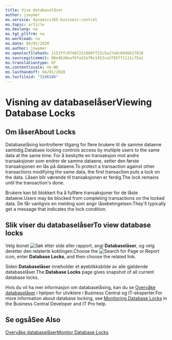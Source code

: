 ```yaml
---
title: Vise databaselåser
author: jswymer
ms.service: dynamics365-business-central
ms.topic: article
ms.devlang: na
ms.tgt_pltfrm: na
ms.workload: na
ms.date: 04/01/2020
ms.author: jswymer
ms.openlocfilehash: 1153ffc97d0f22c889ff23c5a27a8c0446b17018
ms.sourcegitcommit: 88e4b30eaf6fa32af0c1452ce2f85ff1111c75e2
ms.translationtype: HT
ms.contentlocale: nb-NO
ms.lasthandoff: 04/01/2020
ms.locfileid: "3196386"
---
```

# <a name="viewing-database-locks"></a><span data-ttu-id="86d97-102">Visning av databaselåser</span><span class="sxs-lookup"><span data-stu-id="86d97-102">Viewing Database Locks</span></span>

## <a name="about-locks"></a><span data-ttu-id="86d97-103">Om låser</span><span class="sxs-lookup"><span data-stu-id="86d97-103">About Locks</span></span>

<span data-ttu-id="86d97-104">Databaselåsing kontrollerer tilgang for flere brukere til de samme dataene samtidig.</span><span class="sxs-lookup"><span data-stu-id="86d97-104">Database locking controls access by multiple users to the same data at the same time.</span></span> <span data-ttu-id="86d97-105">For å beskytte en transaksjon mot andre transaksjoner som endrer de samme dataene, setter den første transaksjonen en lås på dataene.</span><span class="sxs-lookup"><span data-stu-id="86d97-105">To protect a transaction against other transactions modifying the same data, the first transaction puts a lock on the data.</span></span> <span data-ttu-id="86d97-106">Låsen blir værende til transaksjonen er ferdig.</span><span class="sxs-lookup"><span data-stu-id="86d97-106">The lock remains until the transaction's done.</span></span>

<span data-ttu-id="86d97-107">Brukere kan bli blokkert fra å fullføre transaksjoner for de låste dataene.</span><span class="sxs-lookup"><span data-stu-id="86d97-107">Users may be blocked from completing transactions on the locked data.</span></span> <span data-ttu-id="86d97-108">De får vanligvis en melding som angir låsebetingelsen.</span><span class="sxs-lookup"><span data-stu-id="86d97-108">They'll typically get a message that indicates the lock condition.</span></span>

## <a name="to-view-database-locks"></a><span data-ttu-id="86d97-109">Slik viser du databaselåser</span><span class="sxs-lookup"><span data-stu-id="86d97-109">To view database locks</span></span>

<span data-ttu-id="86d97-110">Velg ikonet ![Søk etter side eller rapport](media/ui-search/search_small.png "Ikonet Søk etter side eller rapport"), angi **Databaselåser**, og velg deretter den relaterte koblingen.</span><span class="sxs-lookup"><span data-stu-id="86d97-110">Choose the ![Search for Page or Report](media/ui-search/search_small.png "Search for Page or Report icon") icon, enter **Database Locks**, and then choose the related link.</span></span>

<span data-ttu-id="86d97-111">Siden **Databaselåser** inneholder et øyeblikksbilde av alle gjeldende databaselåser.</span><span class="sxs-lookup"><span data-stu-id="86d97-111">The **Database Locks** page gives snapshot of all current database locks.</span></span>

<span data-ttu-id="86d97-112">Hvis du vil ha mer informasjon om databaselåsing, kan du se [Overvåke databaselåser](/dynamics365/business-central/a/dev-itpro/administration/monitor-database-locks) i hjelpen for utviklere i Business Central og IT-eksperter.</span><span class="sxs-lookup"><span data-stu-id="86d97-112">For more information about database locking, see [Monitoring Database Locks](/dynamics365/business-central/a/dev-itpro/administration/monitor-database-locks) in the Business Central Developer and IT Pro help.</span></span>

## <a name="see-also"></a><span data-ttu-id="86d97-113">Se også</span><span class="sxs-lookup"><span data-stu-id="86d97-113">See Also</span></span>

[<span data-ttu-id="86d97-114">Overvåke databaselåser</span><span class="sxs-lookup"><span data-stu-id="86d97-114">Monitor Database Locks</span></span>](/dynamics365/business-central/a/dev-itpro/administration/monitor-database-locks) 
